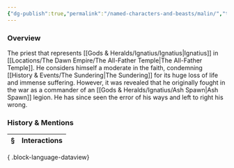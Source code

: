 ```yaml
---
{"dg-publish":true,"permalink":"/named-characters-and-beasts/malin/","tags":["NPC"],"updated":"2025-06-10T19:04:24.823+01:00"}
---
```



### Overview
The priest that represents [[Gods & Heralds/Ignatius/Ignatius\|Ignatius]] in [[Locations/The Dawn Empire/The All-Father Temple\|The All-Father Temple]]. He considers himself a moderate in the faith, condemning [[History & Events/The Sundering\|The Sundering]] for its huge loss of life and immense suffering. However, it was revealed that he originally fought in the war as a commander of an [[Gods & Heralds/Ignatius/Ash Spawn\|Ash Spawn]] legion. He has since seen the error of his ways and left to right his wrong. 

### History & Mentions
| § | Interactions |
| - | ------------ |

{ .block-language-dataview}